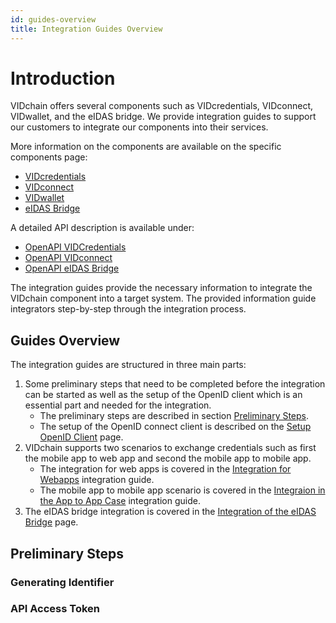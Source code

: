 ```yaml
---
id: guides-overview
title: Integration Guides Overview
---
```


# Introduction

VIDchain offers several components such as VIDcredentials, VIDconnect, VIDwallet, and the eIDAS bridge. We provide integration guides to support our customers to integrate our components into their services.

More information on the components are available on the specific components page:

- [VIDcredentials](../1-Components/0-vidcredential.md)
- [VIDconnect](../1-Components/1-vidconnect.md)
- [VIDwallet](../1-Components/2-vidwallet.md)
- [eIDAS Bridge](../1-Components/3-eidas-bridge.md)

A detailed API description is available under:

- [OpenAPI VIDCredentials](https://docs.vidchain.net/vidcredentials-openapi)
- [OpenAPI VIDconnect](https://docs.vidchain.net/vidconnect-openapi)
- [OpenAPI eIDAS Bridge](https://docs.vidchain.net/eidas-bridge-openapi)

The integration guides provide the necessary information to integrate the VIDchain component into a target system. The provided information guide integrators step-by-step through the integration process.

## Guides Overview

The integration guides are structured in three main parts:

1. Some preliminary steps that need to be completed before the integration can be started as well as the setup of the OpenID client which is an essential part and needed for the integration.
   - The preliminary steps are described in section [Preliminary Steps](#preliminary-steps).
   - The setup of the OpenID connect client is described on the [Setup OpenID Client](1-setup-oidc.md) page.
2. VIDchain supports two scenarios to exchange credentials such as first the mobile app to web app and second the mobile app to mobile app.
   - The integration for web apps is covered in the [Integration for Webapps](2-integration-webapps.md) integration guide.
   - The mobile app to mobile app scenario is covered in the [Integraion in the App to App Case](3-integration-app2app.md) integration guide.
3. The eIDAS bridge integration is covered in the [Integration of the eIDAS Bridge](4-integration-eidasbridge.md) page.

## Preliminary Steps

### Generating Identifier

### API Access Token
